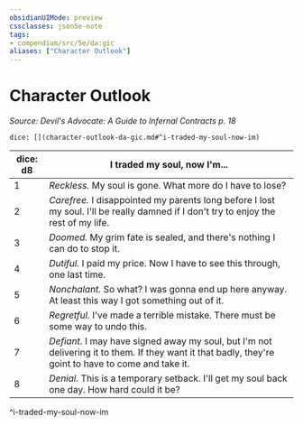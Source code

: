 ```yaml
---
obsidianUIMode: preview
cssclasses: json5e-note
tags:
- compendium/src/5e/da:gic
aliases: ["Character Outlook"]
---
```

# Character Outlook
*Source: Devil's Advocate: A Guide to Infernal Contracts p. 18* 

`dice: [](character-outlook-da-gic.md#^i-traded-my-soul-now-im)`

| dice: d8 | I traded my soul, now I'm... |
|----------|------------------------------|
| 1 | *Reckless.* My soul is gone. What more do I have to lose? |
| 2 | *Carefree.* I disappointed my parents long before I lost my soul. I'll be really damned if I don't try to enjoy the rest of my life. |
| 3 | *Doomed.* My grim fate is sealed, and there's nothing I can do to stop it. |
| 4 | *Dutiful.* I paid my price. Now I have to see this through, one last time. |
| 5 | *Nonchalant.* So what? I was gonna end up here anyway. At least this way I got something out of it. |
| 6 | *Regretful.* I've made a terrible mistake. There must be some way to undo this. |
| 7 | *Defiant.* I may have signed away my soul, but I'm not delivering it to them. If they want it that badly, they're goint to have to come and take it. |
| 8 | *Denial.* This is a temporary setback. I'll get my soul back one day. How hard could it be? |
^i-traded-my-soul-now-im